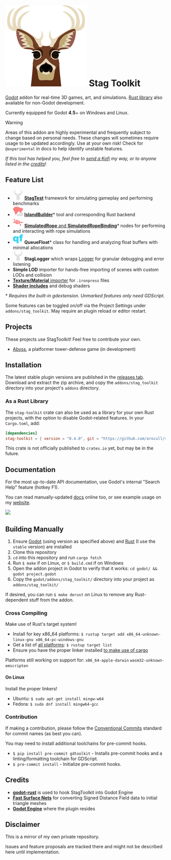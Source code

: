 # ![](godot/icon.svg) Stag Toolkit

[Godot](https://godotengine.org/) addon for real-time 3D games, art, and simulations.
[Rust library](#as-a-rust-library) also available for non-Godot development.

Currently equipped for Godot **4.5**+ on Windows and Linux.

> [!WARNING]
> Areas of this addon are highly experimental and frequently subject to change based on personal needs.
> These changes will sometimes require usage to be updated accordingly.
> Use at your own risk!
> Check for `@experimental` in docs to help identify unstable features.

*If this tool has helped you, feel free to [send a Kofi](https://ko-fi.com/stagmath) my way, or to anyone listed in the [credits](#credits)*!

## Feature List

- ![](godot/addons/stag_toolkit/icons/icon_stagtoolkit_monochrome.svg) **[StagTest](docs/stagtest.md)** framework for simulating gameplay and performing benchmarks
- ![](godot/addons/stag_toolkit/icons/icon_islandbuilder.svg) **[IslandBuilder](https://alanocull.com/island_builder.html)**\* tool and corresponding Rust backend
- ![](godot/addons/stag_toolkit/icons/icon_simulatedropebinding.svg) [**SimulatedRope** and **SimulatedRopeBinding**](docs/simulatedrope.md)\* nodes for performing and interacting with rope simulations
- ![](godot/addons/stag_toolkit/icons/icon_queuefloat.svg) **QueueFloat**\* class for handling and analyzing float buffers with minimal allocations
- ![](godot/addons/stag_toolkit/icons/icon_stagtoolkit_monochrome.svg) **StagLogger** which wraps [Logger](https://docs.godotengine.org/en/stable/classes/class_logger.html) for granular debugging and error listening
- **Simple LOD** importer for hands-free importing of scenes with custom LODs and collision
- [**Texture/Material** importer](docs/ironpress.md) for `.ironpress` files
- **[Shader includes](godot/addons/stag_toolkit/utils/shader_includes)** and debug shaders

\* *Requires the built-in gdextension. Unmarked features only need GDScript.*

Some features can be toggled on/off via the Project Settings under `addons/stag_toolkit`. May require an plugin reload or editor restart.

## Projects

These projects use StagToolkit! Feel free to contribute your own.

- [Abyss](https://stagmath.itch.io/abyss-demo), a platformer tower-defense game (in development)

## Installation

The latest stable plugin versions are published in the [releases tab](https://github.com/arocull/stag-toolkit/releases). Download and extract the zip archive, and copy the `addons/stag_toolkit` directory into your project's `addons` directory.

### As a Rust Library

The `stag-toolkit` crate can also be used as a library for your own Rust projects, with the option to disable Godot-related features. In your `Cargo.toml`, add:

```toml
[dependencies]
stag-toolkit = { version = "0.4.0", git = "https://github.com/arocull/stag-toolkit", default-features = false }
```

This crate is not officially published to `crates.io` yet, but may be in the future.

## Documentation

For the most up-to-date API documentation, use Godot's internal "Search Help" feature (hotkey F1).

You can read manually-updated [docs](docs/) online too, or see example usage on my [website](https://alanocull.com/).

![](docs/images/godot-internal-docs.png)

## Building Manually

1. Ensure [Godot](https://godotengine.org/download/archive/) (using version as specified above) and [Rust](https://www.rust-lang.org/) (I use the `stable` version) are installed
2. Clone this repository
3. `cd` into this repository and run `cargo fetch`
4. Run `$ make` if on Linux, or `$ build.cmd` if on Windows
5. Open the addon project in Godot to verify that it works: `cd godot/ && godot project.godot`
6. Copy the `godot/addons/stag_toolkit/` directory into your project as `addons/stag_toolkit/`

If desired, you can run `$ make derust` on Linux to remove any Rust-dependent stuff from the addon.

### Cross Compiling

Make use of Rust's target system!

- Install for key x86_64 platforms: `$ rustup target add x86_64-unknown-linux-gnu x86_64-pc-windows-gnu`
- Get a list of [all platforms](https://doc.rust-lang.org/nightly/rustc/platform-support.html): `$ rustup target list`
- Ensure you have the proper linker installed [to make use of cargo](https://stackoverflow.com/a/62853319)

Platforms still working on support for: `x86_64-apple-darwin` `wasm32-unknown-emscripten`

#### On Linux

Install the proper linkers!

- Ubuntu: `$ sudo apt-get install mingw-w64`
- Fedora: `$ sudo dnf install mingw64-gcc`

### Contribution

If making a contribution, please follow the [Conventional Commits](https://www.conventionalcommits.org/en/v1.0.0/) standard for commit names (as best you can).

You may need to install additional toolchains for pre-commit hooks.

- `$ pip install pre-commit gdtoolkit` - Installs pre-commit hooks and a linting/formatting toolchain for GDScript.
- `$ pre-commit install` - Initialize pre-commit hooks.

## Credits

- **[godot-rust](https://godot-rust.github.io/)** is used to hook StagToolkit into Godot Engine
- **[Fast Surface Nets](https://github.com/bonsairobo/fast-surface-nets-rs)** for converting Signed Distance Field data to initial triangle meshes
- **[Godot Engine](https://godotengine.org/)** where the plugin resides

## Disclaimer

This is a mirror of my own private repository.

Issues and feature proposals are tracked there and might not be described here until implementation.

